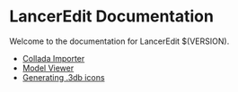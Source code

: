 # LancerEdit Documentation

Welcome to the documentation for LancerEdit $(VERSION).

- [Collada Importer](collada.md)
- [Model Viewer](modelviewer.md)
- [Generating .3db icons](genicons.md)  